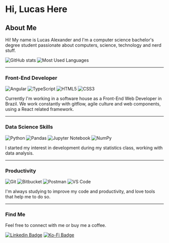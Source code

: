 # Hi, Lucas Here

## About Me

Hi! My name is Lucas Alexander and I'm a computer science bachelor's degree student passionate about computers, science, technology and nerd stuff.

![GitHub stats](https://github-readme-stats.vercel.app/api?username=lucasalexander13&show_icons=true&include_all_commits=true&hide=issues&title_color=FF757F&icon_color=599DFF&text_color=F8F8F8&bg_color=222436)
![Most Used Languages](https://github-readme-stats.vercel.app/api/top-langs/?username=lucasalexander13&langs_count=6&title_color=FF757F&icon_color=599DFF&text_color=F8F8F8&bg_color=222436&layout=compact)

---

### Front-End Developer

![Angular](https://img.shields.io/badge/angular-FF757F.svg?style=for-the-badge&logo=angular&logoColor=white)
![TypeScript](https://img.shields.io/badge/typescript-599DFF.svg?style=for-the-badge&logo=typescript&logoColor=white)
![HTML5](https://img.shields.io/badge/html5-FF757F.svg?style=for-the-badge&logo=html5&logoColor=white)
![CSS3](https://img.shields.io/badge/css3-599DFF.svg?style=for-the-badge&logo=css3&logoColor=white)

Currently I'm working in a software house as a Front-End Web Developer in Brazil. We work constantly with gitflow, agile culture and web components, using a React related framework.

---

### Data Science Skills

![Python](https://img.shields.io/badge/Python-FF757F?style=for-the-badge&logo=python&logoColor=white)
![Pandas](https://img.shields.io/badge/pandas-599DFF.svg?style=for-the-badge&logo=pandas&logoColor=white)
![Jupyter Notebook](https://img.shields.io/badge/jupyter-FF757F.svg?style=for-the-badge&logo=jupyter&logoColor=white)
![NumPy](https://img.shields.io/badge/numpy-599DFF.svg?style=for-the-badge&logo=numpy&logoColor=white)

I started my interest in development during my statistics class, working with data analysis.

---

### Productivity

![Git](https://img.shields.io/badge/git-FF757F.svg?style=for-the-badge&logo=git&logoColor=white)
![Bitbucket](https://img.shields.io/badge/bitbucket-599DFF.svg?style=for-the-badge&logo=bitbucket&logoColor=white)
![Postman](https://img.shields.io/badge/Postman-FF757F?style=for-the-badge&logo=postman&logoColor=white)
![VS Code](https://img.shields.io/badge/VS%20Code-599DFF.svg?style=for-the-badge&logo=visual-studio-code&logoColor=white)

I'm always studying to improve my code and productivity, and love tools that help me to do so.

---

### Find Me

Feel free to connect with me or buy me a coffee.

[![Linkedin Badge](https://img.shields.io/badge/LinkedIn-599DFF.svg?style=for-the-badge&logo=Linkedin&logoColor=white&link=https://www.linkedin.com/in/lucasalexander13)](https://www.linkedin.com/in/lucasalexander13)
[![Ko-Fi Badge](https://img.shields.io/badge/Ko--fi-FF757F?style=for-the-badge&logo=ko-fi&logoColor=white&link=https://t.me/lucasalexander13)](https://ko-fi.com/lucasalexander13)
